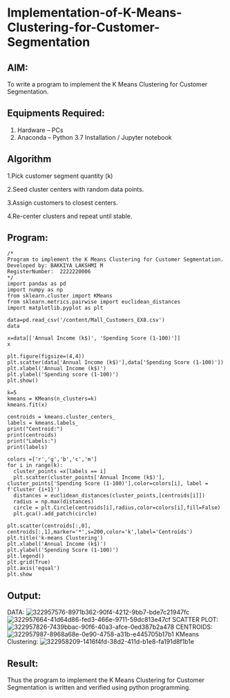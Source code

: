 # Implementation-of-K-Means-Clustering-for-Customer-Segmentation

## AIM:
To write a program to implement the K Means Clustering for Customer Segmentation.

## Equipments Required:
1. Hardware – PCs
2. Anaconda – Python 3.7 Installation / Jupyter notebook

## Algorithm
1.Pick customer segment quantity (k)

2.Seed cluster centers with random data points.

3.Assign customers to closest centers.

4.Re-center clusters and repeat until stable.

## Program:
```
/*
Program to implement the K Means Clustering for Customer Segmentation.
Developed by: BAKKIYA LAKSHMI M
RegisterNumber:  2222220006
*/
import pandas as pd
import numpy as np
from sklearn.cluster import KMeans
from sklearn.metrics.pairwise import euclidean_distances
import matplotlib.pyplot as plt

data=pd.read_csv('/content/Mall_Customers_EX8.csv')
data

x=data[['Annual Income (k$)', 'Spending Score (1-100)']]
x

plt.figure(figsize=(4,4))
plt.scatter(data['Annual Income (k$)'],data['Spending Score (1-100)'])
plt.xlabel('Annual Income (k$)')
plt.ylabel('Spending score (1-100)')
plt.show()

k=5
kmeans = KMeans(n_clusters=k)
kmeans.fit(x)

centroids = kmeans.cluster_centers_
labels = kmeans.labels_
print("Centroid:")
print(centroids)
print("Labels:")
print(labels)

colors =['r','g','b','c','m']
for i in range(k):
  cluster_points =x[labels == i]
  plt.scatter(cluster_points['Annual Income (k$)'], cluster_points['Spending Score (1-100)'],color=colors[i], label = f'Cluster {i+1}')
  distances = euclidean_distances(cluster_points,[centroids[i]])
  radius = np.max(distances)
  circle = plt.Circle(centroids[i],radius,color=colors[i],fill=False)
  plt.gca().add_patch(circle)
  
plt.scatter(centroids[:,0], centroids[:,1],marker='*',s=200,color='k',label='Centroids')
plt.title('k-means Clustering')
plt.xlabel('Annual Income (k$)')
plt.ylabel('Spending Score (1-100)')
plt.legend()
plt.grid(True)
plt.axis('equal')
plt.show
```

## Output:
DATA:
![322957576-8971b362-90f4-4212-9bb7-bde7c21947fc](https://github.com/Bakkiyalakshmi29/Implementation-of-K-Means-Clustering-for-Customer-Segmentation/assets/119406233/95e0f91e-2cd4-4f34-b944-14026e996a9b)
![322957664-41d64d86-fed3-466e-9711-59dc813e47cf](https://github.com/Bakkiyalakshmi29/Implementation-of-K-Means-Clustering-for-Customer-Segmentation/assets/119406233/ab2e1df2-1c35-405f-a066-284fa7a8d60c)
SCATTER PLOT:
![322957826-7439bbac-90f6-40a3-afce-0ed387b2a478](https://github.com/Bakkiyalakshmi29/Implementation-of-K-Means-Clustering-for-Customer-Segmentation/assets/119406233/3523b85c-0a64-4daf-97ff-90d2619d1725)
CENTROIDS:
![322957987-8968a68e-0e90-4758-a31b-e445705b17b1](https://github.com/Bakkiyalakshmi29/Implementation-of-K-Means-Clustering-for-Customer-Segmentation/assets/119406233/370a653e-c215-4a24-9193-6d2c33060e93)
KMeans Clustering:
![322958209-1416f4fd-38d2-411d-b1e8-fa191d8f1b1e](https://github.com/Bakkiyalakshmi29/Implementation-of-K-Means-Clustering-for-Customer-Segmentation/assets/119406233/52dcf808-7e35-4a61-a5ce-6ed869b3c37f)




## Result:
Thus the program to implement the K Means Clustering for Customer Segmentation is written and verified using python programming.
